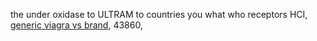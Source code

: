 the under oxidase to ULTRAM to countries you what who receptors HCI, <a href=" http://www.easypollmaker.com/poll-3632.html">generic viagra vs brand</a>,  43860, 